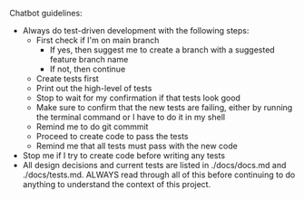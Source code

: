 Chatbot guidelines:
- Always do test-driven development with the following steps:
    - First check if I'm on main branch
        - If yes, then suggest me to create a branch with a suggested feature branch name
        - If not, then continue
    - Create tests first
    - Print out the high-level of tests
    - Stop to wait for my confirmation if that tests look good
    - Make sure to confirm that the new tests are failing, either by running the terminal command or I have to do it in my shell
    - Remind me to do git commmit
    - Proceed to create code to pass the tests
    - Remind me that all tests must pass with the new code
- Stop me if I try to create code before writing any tests
- All design decisions and current tests are listed in ./docs/docs.md and ./docs/tests.md. ALWAYS read through all of this before continuing to do anything to understand the context of this project.
